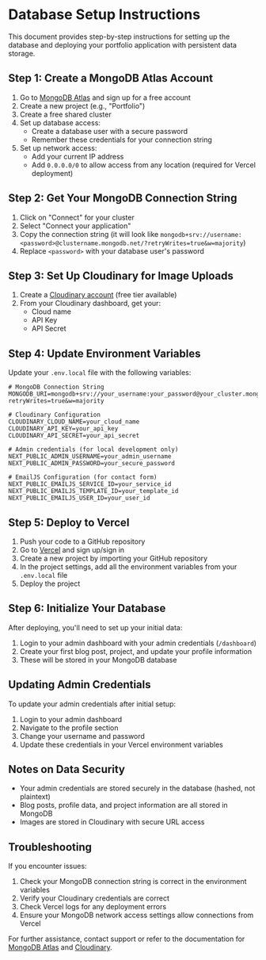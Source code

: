 # Database Setup Instructions

This document provides step-by-step instructions for setting up the database and deploying your portfolio application with persistent data storage.

## Step 1: Create a MongoDB Atlas Account

1. Go to [MongoDB Atlas](https://www.mongodb.com/cloud/atlas/register) and sign up for a free account
2. Create a new project (e.g., "Portfolio")
3. Create a free shared cluster
4. Set up database access:
   - Create a database user with a secure password
   - Remember these credentials for your connection string
5. Set up network access:
   - Add your current IP address
   - Add `0.0.0.0/0` to allow access from any location (required for Vercel deployment)

## Step 2: Get Your MongoDB Connection String

1. Click on "Connect" for your cluster
2. Select "Connect your application"
3. Copy the connection string (it will look like `mongodb+srv://username:<password>@clustername.mongodb.net/?retryWrites=true&w=majority`)
4. Replace `<password>` with your database user's password

## Step 3: Set Up Cloudinary for Image Uploads

1. Create a [Cloudinary account](https://cloudinary.com/users/register/free) (free tier available)
2. From your Cloudinary dashboard, get your:
   - Cloud name
   - API Key
   - API Secret

## Step 4: Update Environment Variables

Update your `.env.local` file with the following variables:

```
# MongoDB Connection String
MONGODB_URI=mongodb+srv://your_username:your_password@your_cluster.mongodb.net/your_database?retryWrites=true&w=majority

# Cloudinary Configuration
CLOUDINARY_CLOUD_NAME=your_cloud_name
CLOUDINARY_API_KEY=your_api_key
CLOUDINARY_API_SECRET=your_api_secret

# Admin credentials (for local development only)
NEXT_PUBLIC_ADMIN_USERNAME=your_admin_username
NEXT_PUBLIC_ADMIN_PASSWORD=your_secure_password

# EmailJS Configuration (for contact form)
NEXT_PUBLIC_EMAILJS_SERVICE_ID=your_service_id
NEXT_PUBLIC_EMAILJS_TEMPLATE_ID=your_template_id
NEXT_PUBLIC_EMAILJS_USER_ID=your_user_id
```

## Step 5: Deploy to Vercel

1. Push your code to a GitHub repository
2. Go to [Vercel](https://vercel.com) and sign up/sign in
3. Create a new project by importing your GitHub repository
4. In the project settings, add all the environment variables from your `.env.local` file
5. Deploy the project

## Step 6: Initialize Your Database

After deploying, you'll need to set up your initial data:

1. Login to your admin dashboard with your admin credentials (`/dashboard`)
2. Create your first blog post, project, and update your profile information
3. These will be stored in your MongoDB database

## Updating Admin Credentials

To update your admin credentials after initial setup:

1. Login to your admin dashboard
2. Navigate to the profile section
3. Change your username and password
4. Update these credentials in your Vercel environment variables

## Notes on Data Security

- Your admin credentials are stored securely in the database (hashed, not plaintext)
- Blog posts, profile data, and project information are all stored in MongoDB
- Images are stored in Cloudinary with secure URL access

## Troubleshooting

If you encounter issues:

1. Check your MongoDB connection string is correct in the environment variables
2. Verify your Cloudinary credentials are correct
3. Check Vercel logs for any deployment errors
4. Ensure your MongoDB network access settings allow connections from Vercel

For further assistance, contact support or refer to the documentation for [MongoDB Atlas](https://docs.atlas.mongodb.com/) and [Cloudinary](https://cloudinary.com/documentation). 